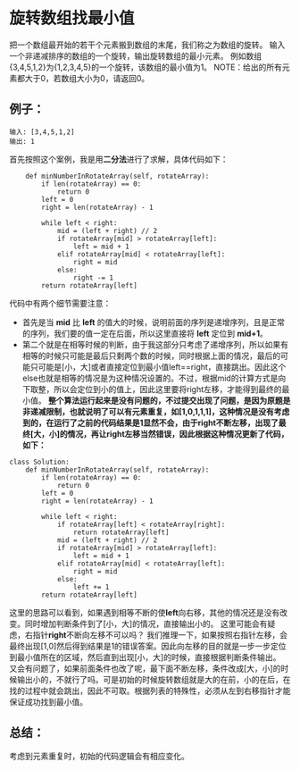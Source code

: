 # 旋转数组找最小值
把一个数组最开始的若干个元素搬到数组的末尾，我们称之为数组的旋转。
输入一个非递减排序的数组的一个旋转，输出旋转数组的最小元素。
例如数组{3,4,5,1,2}为{1,2,3,4,5}的一个旋转，该数组的最小值为1。
NOTE：给出的所有元素都大于0，若数组大小为0，请返回0。
## 例子：
```
输入: [3,4,5,1,2]
输出: 1
```
首先按照这个案例，我是用**二分法**进行了求解，具体代码如下：
```
    def minNumberInRotateArray(self, rotateArray):
        if len(rotateArray) == 0:
            return 0
        left = 0
        right = len(rotateArray) - 1

        while left < right:
            mid = (left + right) // 2
            if rotateArray[mid] > rotateArray[left]:
                left = mid + 1
            elif rotateArray[mid] < rotateArray[left]:
                right = mid
            else:
                right -= 1
        return rotateArray[left]
```
代码中有两个细节需要注意：
- 首先是当 **mid** 比 **left** 的值大的时候，说明前面的序列是递增序列，且是正常的序列，我们要的值一定在后面，所以这里直接将 **left** 定位到 **mid+1**。
- 第二个就是在相等时候的判断，由于我这部分只考虑了递增序列，所以如果有相等的时候只可能是最后只剩两个数的时候，同时根据上面的情况，最后的可能只可能是[小，大]或者直接定位到最小值left==right，直接跳出。因此这个else也就是相等的情况是为这种情况设置的。不过，根据mid的计算方式是向下取整，所以会定位到小的值上，因此这里要将right左移，才能得到最终的最小值。
**整个算法运行起来是没有问题的，不过提交出现了问题，是因为原题是非递减限制，也就说明了可以有元素重复，如[1,0,1,1,1]，这种情况是没有考虑到的，在运行了之前的代码结果是1显然不会，由于right不断左移，出现了最终[大，小]的情况，再让right左移当然错误，因此根据这种情况更新了代码，如下：**
```
class Solution:
    def minNumberInRotateArray(self, rotateArray):
        if len(rotateArray) == 0:
            return 0
        left = 0
        right = len(rotateArray) - 1

        while left < right:
            if rotateArray[left] < rotateArray[right]:
                return rotateArray[left]
            mid = (left + right) // 2
            if rotateArray[mid] > rotateArray[left]:
                left = mid + 1
            elif rotateArray[mid] < rotateArray[left]:
                right = mid
            else:
                left += 1
        return rotateArray[left]
```
这里的思路可以看到，如果遇到相等不断的使**left**向右移，其他的情况还是没有改变。同时增加判断条件到了[小，大]的情况，直接输出小的。
这里可能会有疑虑，右指针**right**不断向左移不可以吗？
我们推理一下，如果按照右指针左移，会最终出现[1,0]然后得到结果是1的错误答案。因此向左移的目的就是一步一步定位到最小值所在的区域，然后直到出现[小，大]的时候，直接根据判断条件输出。
又会有问题了，如果前面条件也改了呢，最下面不断左移，条件改成[大，小]的时候输出小的，不就行了吗。可是初始的时候旋转数组就是大的在前，小的在后，在找的过程中就会跳出，因此不可取。根据列表的特殊性，必须从左到右移指针才能保证成功找到最小值。

## 总结：
考虑到元素重复时，初始的代码逻辑会有相应变化。